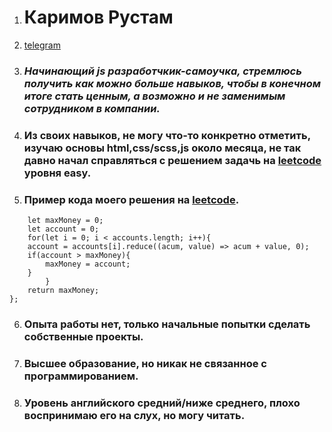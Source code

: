 1. # Каримов Рустам
2. [telegram ](https://t.me/ONYXIAN)
3. ### *Начинающий js разработчкик-самоучка, стремлюсь получить как можно больше навыков, чтобы в конечном итоге стать ценным, а возможно и не заменимым сотрудником в компании.*
4. ### Из своих навыков, не могу что-то конкретно отметить, изучаю основы html,css/scss,js около месяца, не так давно начал справляться с решением задачь на [leetcode](https://leetcode.com) уровня easy.
5. ### Пример кода моего решения на [leetcode](https://leetcode.com).
```var maximumWealth = function(accounts) {
    let maxMoney = 0;
    let account = 0;
    for(let i = 0; i < accounts.length; i++){
    account = accounts[i].reduce((acum, value) => acum + value, 0);
    if(account > maxMoney){
        maxMoney = account;
    }
        }
    return maxMoney;
};
```
6. ### Опыта работы нет, только начальные попытки сделать собственные проекты.
7. ### Высшее образование, но никак не связанное с программированием.
8. ### Уровень английского средний/ниже среднего, плохо воспринимаю его на слух, но могу читать.